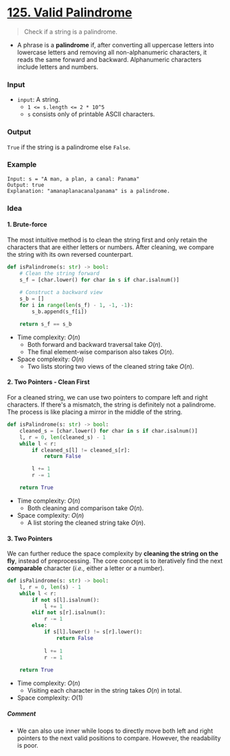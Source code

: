 # [125. Valid Palindrome](https://leetcode.com/problems/valid-palindrome/)
> Check if a string is a palindrome.
* A phrase is a **palindrome** if, after converting all uppercase letters into lowercase letters and removing all non-alphanumeric characters, it reads the same forward and backward. Alphanumeric characters include letters and numbers.
### Input
* `input`: A string.
	* `1 <= s.length <= 2 * 10^5`
	* `s` consists only of printable ASCII characters.
### Output
`True` if the string is a palindrome else `False`.
### Example
```
Input: s = "A man, a plan, a canal: Panama"
Output: true
Explanation: "amanaplanacanalpanama" is a palindrome.
```
### Idea
#### 1. Brute-force
The most intuitive method is to clean the string first and only retain the characters that are either letters or numbers. After cleaning, we compare the string with its own reversed counterpart.
```python
def isPalindrome(s: str) -> bool:
    # Clean the string forward
    s_f = [char.lower() for char in s if char.isalnum()]
    
    # Construct a backward view
    s_b = []
    for i in range(len(s_f) - 1, -1, -1):
        s_b.append(s_f[i])

    return s_f == s_b
```
* Time complexity: $O(n)$
	* Both forward and backward traversal take $O(n)$.
	* The final element-wise comparison also takes $O(n)$.
* Space complexity: $O(n)$
	* Two lists storing two views of the cleaned string take $O(n)$.
#### 2. Two Pointers - Clean First
For a cleaned string, we can use two pointers to compare left and right characters. If there's a mismatch, the string is definitely not a palindrome. The process is like placing a mirror in the middle of the string.
```python
def isPalindrome(s: str) -> bool:
    cleaned_s = [char.lower() for char in s if char.isalnum()]
    l, r = 0, len(cleaned_s) - 1
    while l < r:
        if cleaned_s[l] != cleaned_s[r]:
            return False

        l += 1
        r -= 1

    return True
```
* Time complexity: $O(n)$
	* Both cleaning and comparison take $O(n)$.
* Space complexity: $O(n)$
	* A list storing the cleaned string take $O(n)$.
#### 3. Two Pointers
We can further reduce the space complexity by **cleaning the string on the fly**, instead of preprocessing. The core concept is to iteratively find the next **comparable** character (*i.e.,* either a letter or a number).
```python
def isPalindrome(s: str) -> bool:
    l, r = 0, len(s) - 1
    while l < r:
        if not s[l].isalnum():
            l += 1
        elif not s[r].isalnum():
            r -= 1
        else:
            if s[l].lower() != s[r].lower():
                return False
            
            l += 1
            r -= 1
    
    return True
```
* Time complexity: $O(n)$
	* Visiting each character in the string takes $O(n)$ in total.
* Space complexity: $O(1)$
##### Comment
* We can also use inner while loops to directly move both left and right pointers to the next valid positions to compare. However, the readability is poor.
